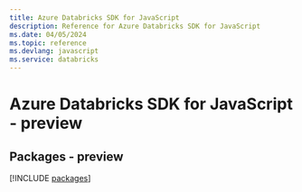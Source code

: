 ```yaml
---
title: Azure Databricks SDK for JavaScript
description: Reference for Azure Databricks SDK for JavaScript
ms.date: 04/05/2024
ms.topic: reference
ms.devlang: javascript
ms.service: databricks
---
```

# Azure Databricks SDK for JavaScript - preview
## Packages - preview
[!INCLUDE [packages](databricks-index.md)]